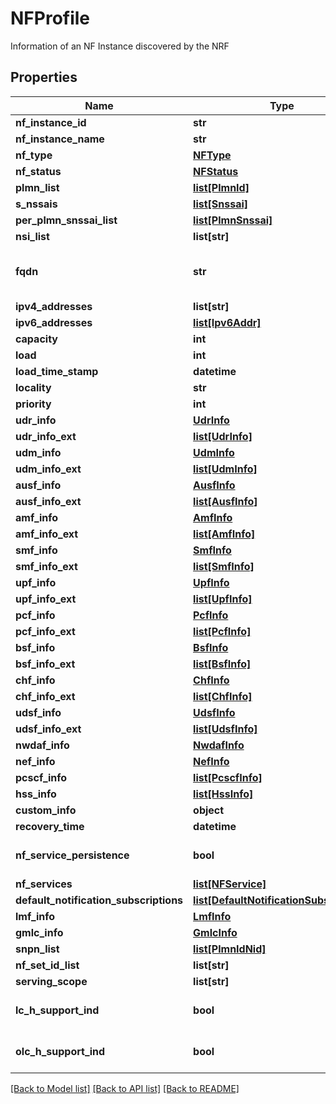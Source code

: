 # NFProfile

Information of an NF Instance discovered by the NRF
## Properties
Name | Type | Description | Notes
------------ | ------------- | ------------- | -------------
**nf_instance_id** | **str** |  | 
**nf_instance_name** | **str** |  | [optional] 
**nf_type** | [**NFType**](NFType.md) |  | 
**nf_status** | [**NFStatus**](NFStatus.md) |  | 
**plmn_list** | [**list[PlmnId]**](PlmnId.md) |  | [optional] 
**s_nssais** | [**list[Snssai]**](Snssai.md) |  | [optional] 
**per_plmn_snssai_list** | [**list[PlmnSnssai]**](PlmnSnssai.md) |  | [optional] 
**nsi_list** | **list[str]** |  | [optional] 
**fqdn** | **str** | Fully Qualified Domain Name | [optional] 
**ipv4_addresses** | **list[str]** |  | [optional] 
**ipv6_addresses** | [**list[Ipv6Addr]**](Ipv6Addr.md) |  | [optional] 
**capacity** | **int** |  | [optional] 
**load** | **int** |  | [optional] 
**load_time_stamp** | **datetime** |  | [optional] 
**locality** | **str** |  | [optional] 
**priority** | **int** |  | [optional] 
**udr_info** | [**UdrInfo**](UdrInfo.md) |  | [optional] 
**udr_info_ext** | [**list[UdrInfo]**](UdrInfo.md) |  | [optional] 
**udm_info** | [**UdmInfo**](UdmInfo.md) |  | [optional] 
**udm_info_ext** | [**list[UdmInfo]**](UdmInfo.md) |  | [optional] 
**ausf_info** | [**AusfInfo**](AusfInfo.md) |  | [optional] 
**ausf_info_ext** | [**list[AusfInfo]**](AusfInfo.md) |  | [optional] 
**amf_info** | [**AmfInfo**](AmfInfo.md) |  | [optional] 
**amf_info_ext** | [**list[AmfInfo]**](AmfInfo.md) |  | [optional] 
**smf_info** | [**SmfInfo**](SmfInfo.md) |  | [optional] 
**smf_info_ext** | [**list[SmfInfo]**](SmfInfo.md) |  | [optional] 
**upf_info** | [**UpfInfo**](UpfInfo.md) |  | [optional] 
**upf_info_ext** | [**list[UpfInfo]**](UpfInfo.md) |  | [optional] 
**pcf_info** | [**PcfInfo**](PcfInfo.md) |  | [optional] 
**pcf_info_ext** | [**list[PcfInfo]**](PcfInfo.md) |  | [optional] 
**bsf_info** | [**BsfInfo**](BsfInfo.md) |  | [optional] 
**bsf_info_ext** | [**list[BsfInfo]**](BsfInfo.md) |  | [optional] 
**chf_info** | [**ChfInfo**](ChfInfo.md) |  | [optional] 
**chf_info_ext** | [**list[ChfInfo]**](ChfInfo.md) |  | [optional] 
**udsf_info** | [**UdsfInfo**](UdsfInfo.md) |  | [optional] 
**udsf_info_ext** | [**list[UdsfInfo]**](UdsfInfo.md) |  | [optional] 
**nwdaf_info** | [**NwdafInfo**](NwdafInfo.md) |  | [optional] 
**nef_info** | [**NefInfo**](NefInfo.md) |  | [optional] 
**pcscf_info** | [**list[PcscfInfo]**](PcscfInfo.md) |  | [optional] 
**hss_info** | [**list[HssInfo]**](HssInfo.md) |  | [optional] 
**custom_info** | **object** |  | [optional] 
**recovery_time** | **datetime** |  | [optional] 
**nf_service_persistence** | **bool** |  | [optional] [default to False]
**nf_services** | [**list[NFService]**](NFService.md) |  | [optional] 
**default_notification_subscriptions** | [**list[DefaultNotificationSubscription]**](DefaultNotificationSubscription.md) |  | [optional] 
**lmf_info** | [**LmfInfo**](LmfInfo.md) |  | [optional] 
**gmlc_info** | [**GmlcInfo**](GmlcInfo.md) |  | [optional] 
**snpn_list** | [**list[PlmnIdNid]**](PlmnIdNid.md) |  | [optional] 
**nf_set_id_list** | **list[str]** |  | [optional] 
**serving_scope** | **list[str]** |  | [optional] 
**lc_h_support_ind** | **bool** |  | [optional] [default to False]
**olc_h_support_ind** | **bool** |  | [optional] [default to False]

[[Back to Model list]](../README.md#documentation-for-models) [[Back to API list]](../README.md#documentation-for-api-endpoints) [[Back to README]](../README.md)


